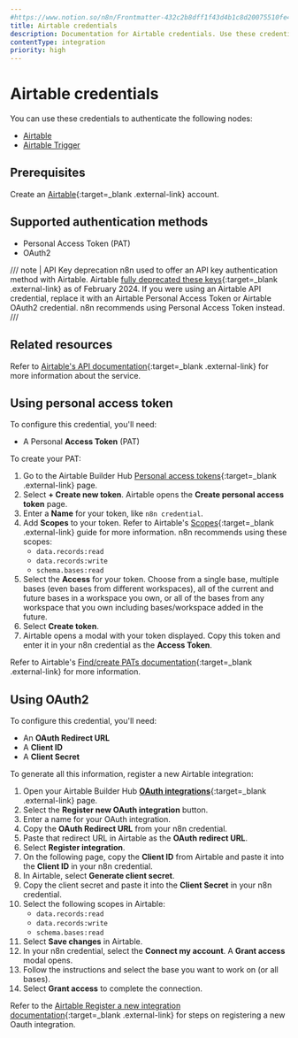 ```yaml
---
#https://www.notion.so/n8n/Frontmatter-432c2b8dff1f43d4b1c8d20075510fe4
title: Airtable credentials
description: Documentation for Airtable credentials. Use these credentials to authenticate Airtable in n8n, a workflow automation platform.
contentType: integration
priority: high
---
```


# Airtable credentials

You can use these credentials to authenticate the following nodes:

- [Airtable](/integrations/builtin/app-nodes/n8n-nodes-base.airtable/)
- [Airtable Trigger](/integrations/builtin/trigger-nodes/n8n-nodes-base.airtabletrigger/)

## Prerequisites

Create an [Airtable](https://airtable.com/){:target=_blank .external-link} account.

## Supported authentication methods

- Personal Access Token (PAT)
- OAuth2

/// note | API Key deprecation
n8n used to offer an API key authentication method with Airtable. Airtable [fully deprecated these keys](https://support.airtable.com/docs/airtable-api-key-deprecation-notice){:target=_blank .external-link} as of February 2024. If you were using an Airtable API credential, replace it with an Airtable Personal Access Token or Airtable OAuth2 credential. n8n recommends using Personal Access Token instead.
///

## Related resources

Refer to [Airtable's API documentation](https://airtable.com/developers/web/api/authentication){:target=_blank .external-link} for more information about the service.

## Using personal access token

To configure this credential, you'll need:

- A Personal **Access Token** (PAT)

To create your PAT:

1. Go to the Airtable Builder Hub [Personal access tokens](https://airtable.com/create/tokens){:target=_blank .external-link} page.
1. Select **+ Create new token**. Airtable opens the **Create personal access token** page.
1. Enter a **Name** for your token, like `n8n credential`.
1. Add **Scopes** to your token. Refer to Airtable's [Scopes](https://airtable.com/developers/web/api/scopes){:target=_blank .external-link} guide for more information. n8n recommends using these scopes:
    - `data.records:read`
    - `data.records:write`
    - `schema.bases:read`
1. Select the **Access** for your token. Choose from a single base, multiple bases (even bases from different workspaces), all of the current and future bases in a workspace you own, or all of the bases from any workspace that you own including bases/workspace added in the future.
1. Select **Create token**.
1. Airtable opens a modal with your token displayed. Copy this token and enter it in your n8n credential as the **Access Token**.

Refer to Airtable's [Find/create PATs documentation](https://support.airtable.com/docs/creating-personal-access-tokens#understanding-the-basics-of-personal-access-tokens){:target=_blank .external-link} for more information.

## Using OAuth2

To configure this credential, you'll need:

- An **OAuth Redirect URL**
- A **Client ID**
- A **Client Secret**

To generate all this information, register a new Airtable integration:

1. Open your Airtable Builder Hub [**OAuth integrations**](https://airtable.com/create/oauth){:target=_blank .external-link} page.
2. Select the **Register new OAuth integration** button.
3. Enter a name for your OAuth integration.
4. Copy the **OAuth Redirect URL** from your n8n credential.
5. Paste that redirect URL in Airtable as the **OAuth redirect URL**.
6. Select **Register integration**.
7. On the following page, copy the **Client ID** from Airtable and paste it into the **Client ID** in your n8n credential.
8. In Airtable, select **Generate client secret**.
9. Copy the client secret and paste it into the **Client Secret** in your n8n credential.
10. Select the following scopes in Airtable:
    - `data.records:read`
    - `data.records:write`
    - `schema.bases:read`
11. Select **Save changes** in Airtable.
12. In your n8n credential, select the **Connect my account**. A **Grant access** modal opens.
13. Follow the instructions and select the base you want to work on (or all bases).
14. Select **Grant access** to complete the connection.

Refer to the [Airtable Register a new integration documentation](https://airtable.com/developers/web/guides/oauth-integrations){:target=_blank .external-link} for steps on registering a new Oauth integration.
